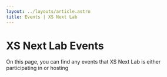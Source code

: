 ```yaml
---
layout: ../layouts/article.astro
title: Events | XS Next Lab
---
```

# XS Next Lab Events
On this page, you can find any events that XS Next Lab is either participating in or hosting